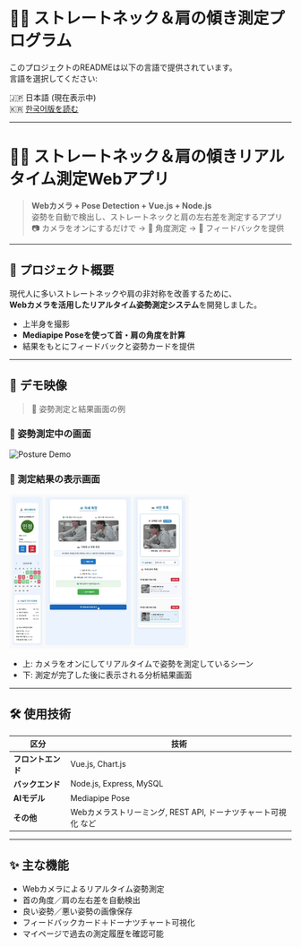 # 🧍‍♂️ ストレートネック＆肩の傾き測定プログラム

このプロジェクトのREADMEは以下の言語で提供されています。  
言語を選択してください:

🇯🇵 日本語 (現在表示中)  
🇰🇷 [한국어版を読む](./README_kr.md)

---

# 🧍‍♂️ ストレートネック＆肩の傾きリアルタイム測定Webアプリ

> **Webカメラ + Pose Detection + Vue.js + Node.js**  
> 姿勢を自動で検出し、ストレートネックと肩の左右差を測定するアプリ  
> 📷 カメラをオンにするだけで → 📐 角度測定 → 📝 フィードバックを提供

---

## 📌 プロジェクト概要

現代人に多いストレートネックや肩の非対称を改善するために、  
**Webカメラを活用したリアルタイム姿勢測定システム**を開発しました。

- 上半身を撮影  
- **Mediapipe Poseを使って首・肩の角度を計算**  
- 結果をもとにフィードバックと姿勢カードを提供

---

## 🎥 デモ映像

> 📸 姿勢測定と結果画面の例

### 📍 姿勢測定中の画面  
![Posture Demo](./posture_demo.gif)

### 📍 測定結果の表示画面  
![Measurement Result](./measurement_result.gif)

- 上: カメラをオンにしてリアルタイムで姿勢を測定しているシーン  
- 下: 測定が完了した後に表示される分析結果画面


---

## 🛠️ 使用技術

| 区分 | 技術 |
|------|------|
| **フロントエンド** | Vue.js, Chart.js |
| **バックエンド** | Node.js, Express, MySQL |
| **AIモデル** | Mediapipe Pose |
| **その他** | Webカメラストリーミング, REST API, ドーナツチャート可視化 など |

---

## ✨ 主な機能

- Webカメラによるリアルタイム姿勢測定  
- 首の角度／肩の左右差を自動検出  
- 良い姿勢／悪い姿勢の画像保存  
- フィードバックカード＋ドーナツチャート可視化  
- マイページで過去の測定履歴を確認可能
